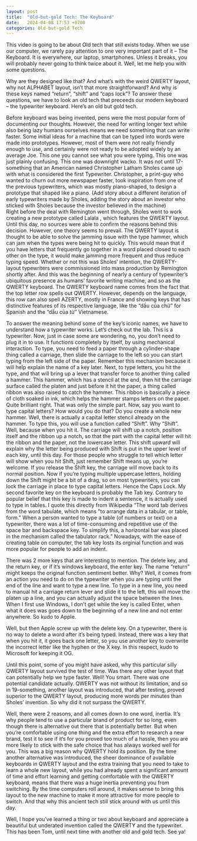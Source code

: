 ```yaml
---
layout: post
title:  "Old-but-gold Tech: The Keyboard"
date:   2024-04-08 17:53 +0700
categories: Old-but-gold Tech
---
```


This video is going to be about Old tech that still exists today. When we use our computer, we rarely pay attention to one very important part of it – The Keyboard. It is everywhere, our laptop, smartphones. Unless it breaks, you will probably never going to think twice about it. Well, let me help you with some questions.     

Why are they designed like that? And what’s with the weird QWERTY layout, why not ALPHABET layout, isn’t that more straightforward? And why is these keys named “return”, “shift” and “caps lock”? 
To answer these questions, we have to look an old tech that preceeds our modern keyboard – the typewriter keyboard. Here’s an old but gold tech.

Before keyboard was being invented, pens were the most popular form of documenting our thoughts. However, the need for writing longer text while also being lazy humans ourselves means we need something that can write faster. 
Some initial ideas for a machine that can be typed into words were made into prototypes. However, most of them were not really friendly enough to use, and certainly were not ready to be adopted widely by an average Joe. This one you cannot see what you were typing. This one was just plainly confusing. This one was downright wacko.  It was not until 17-something that an American named Christopher Latham Sholes came up with what is considered the first Typewriter. Christopher, a print-guy who wanted to churn out more newspaper faster, took inspiration from one of the previous typewriters, which was mostly piano-shaped, to design a prototype that shaped like a piano. (Add story about a different iteration of early typewriters made by Sholes, adding the story about an investor who sticked with Sholes because the investor believed in the machine)   
Right before the deal with Remington went through, Sholes went to work creating a new prototype called Lalala , which features the QWERTY layout. Until this day, no sources were able to confirm the reasons behind this decision. However, one theory seems to prevail. The QWERTY layout is thought to be able to solve the jamming issue with the type hammer, which can jam when the types were being hit to quickly. This would mean that if you have letters that frequently go together in a word placed closed to each other on the type, it would make jamming more frequent and thus reduce typing speed. Whether or not this was Sholes’ intention, the QWERTY-layout typewriters were commissioned into mass production by Remington shortly after. And this was the beginning of nearly a century of typewriter’s ubiquitous presence as humans’ favorite writing machine, and so as the QWERTY keyboard.
The QWERTY keyboard name comes from the fact that the top letter row spells out QWERTY. However, depends on the language, this row can also spell AZERTY, mostly in France and showing keys that has distinctive features of its respective language, like the “dấu của chữ”  for Spanish and the “dấu của từ” Vietnamese. 

To answer the meaning behind some of the key’s iconic names, we have to understand how a typewriter works. Let’s check out the lab. This is a typewriter. Now, just in case some are wondering, no, you don’t need to plug it in to use. It functions completely by itself, by using mechanical interaction. To type, you need to feed a paper through a cylinder-shape thing called a carriage, then slide the carriage to the left so you can start typing from the left side of the paper. Remember this mechanism because it will help explain the name of a key later. Next, to type letters, you hit the type, and that will bring up a lever that transfer force to another thing called a hammer. This hammer, which has a stencil at the end, then hit the carriage surface called the platen and just before it hit the paper, a thing called ribbon was also raised to catch the hammer. This ribbon is basically a piece of cloth soaked in ink, which helps the hammer stamps letters on the paper. Quite brilliant right. That was only the simple part. 
Now, say you want to type capital letters? How would you do that? Do you create a whole new hammer. Well, there is actually a capital letter stencil already on the hammer. To type this, you will use a function called “Shift”. Why “Shift”. Well, because when you hit it. The carriage will shift up a notch, position itself and the ribbon up a notch, so that the part with the capital letter will hit the ribbon and the paper, not the lowercase letter. This shift upward will explain why the letter being produced with Shift is put in the upper level of each key, until this day. For those people who struggle to tell which letter will show when you hit Shift, just remember Shift means up, you’re welcome. 
If you release the Shift key, the carriage will move back to its normal position. Now if you’re typing multiple uppercase letters, holding down the Shift might be a bit of a drag, so on most typewriters, you can lock the carriage in place to type capital letters. Hence the Caps Lock. 
My second favorite key on the keyboard is probably the Tab key. Contrary to popular belief that this key is made to indent a sentence, it is actually used to type in tables. I quote this directly from Wikipedia “The word tab derives from the word tabulate, which means "to arrange data in a tabular, or table, form." When a person wanted to type a table (of numbers or text) on a typewriter, there was a lot of time-consuming and repetitive use of the space bar and backspace key. To simplify this, a horizontal bar was placed in the mechanism called the tabulator rack.”  Nowadays, with the ease of creating table on computer, the tab key losts its orginial function and was more popular for people to add an indent.

There was 2 more keys that are interesting to mention. The delete key, and the return key, or if it’s windows keyboard, the enter key. The name “return” might keeps the original function sentiment better. Why? Well, it comes from an action you need to do on the typewriter when you are typing until the end of the line and want to type a new line. To type in a new line, you need to manual hit a carriage return lever and slide it to the left, this will move the platen up a line, and you can actually adjust the space between the lines. When I first use Windows, I don’t get while the key is called Enter, when what it does was goes down to the beginning of a new line and not enter anywhere. So kudo to Apple.

Well, but then Apple screw up with the delete key. On a typewriter, there is no way to delete a word after it’s being typed. Instead, there was a key that when you hit it, it goes back one letter, so you use another key to overwrite the incorrect letter like the hyphen or the X key. In this respect, kudo to Microsoft for keeping it OG.

Until this point, some of you might have asked, why this particular silly QWERTY layout survived the test of time. Was there any other layout that can potentially help we type faster. Well! You smart. There was one potential candidate actually. QWERTY was not without its limitation, and so in 19-something, another layout was introduced, that after testing, proved superior to the QWERTY layout, producing more words per minutes than Sholes’ invention. So why did it not surpass the QWERTY. 

Well, there were 2 reasons, and all comes down to one word, inertia. It’s why people tend to use a particular brand of product for so long, even though there is alternative out there that is potentially better. But when you’re comfortable using one thing and the extra effort to research a new brand, test it to see if it’s for you proved too much of a hassle, then you are more likely to stick with the safe choice that has always worked well for you. This was a big reason why QWERTY hold its position. By the time another alternative was introduced, the sheer dominance of available keyboards in QWERTY layout and the extra training that you need to take to learn a whole new layout, while you had already spent a significant amount of time and effort learning and getting comfortable with the QWERTY keyboard, means that there was a huge inertia preventing you from switching.   By the time computers roll around, it makes sense to bring this layout to the new machine to make it more attractive for more people to switch. And that why this ancient tech still stick around with us until this day.

Well, I hope you’ve learned a thing or two about keyboard and appreciate a beautiful but underated invention called the QWERTY and the typewriter. This has been Tom, until next time with another old and gold tech. See ya!
